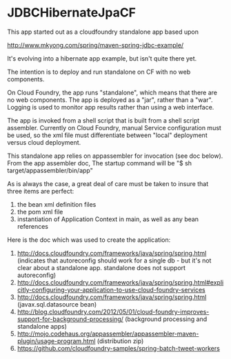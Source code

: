 JDBCHibernateJpaCF
==================

This app started out as a cloudfoundry standalone app based upon 

http://www.mkyong.com/spring/maven-spring-jdbc-example/ 

It's evolving into a hibernate app example, but isn't quite there yet.

The intention is to deploy and run standalone on CF with no web components.

On Cloud Foundry, the app runs "standalone", which means that there are no 
web components. The app is deployed as a "jar", rather than a "war".
Logging is used to monitor app results rather than using a web interface. 

The app is invoked from a shell script that is built from a shell script 
assembler. Currently on Cloud Foundry, manual Service configuration must 
be used, so the xml file must differentiate between "local" deployment 
versus cloud deployment.

This standalone app relies on appassembler for invocation (see doc below). 
From the app assembler doc, The startup command will be "$ sh target/appassembler/bin/app"

As is always the case, a great deal of care must be taken to insure that three items are perfect:
1. the bean xml definition files
2. the pom xml file
3. instantiation of Application Context in main, as well as any bean references

Here is the doc which was used to create the application:
1. http://docs.cloudfoundry.com/frameworks/java/spring/spring.html (indicates that autoreconfig should work for a single db - but it's not
clear about a standalone app. standalone does not support autoreconfig)
2. http://docs.cloudfoundry.com/frameworks/java/spring/spring.html#explicitly-configuring-your-application-to-use-cloud-foundry-services
3. http://docs.cloudfoundry.com/frameworks/java/spring/spring.html (javax.sql.datasource bean)
4. http://blog.cloudfoundry.com/2012/05/01/cloud-foundry-improves-support-for-background-processing/ (background processing and standalone apps)
5. http://mojo.codehaus.org/appassembler/appassembler-maven-plugin/usage-program.html (distribution zip)
6. https://github.com/cloudfoundry-samples/spring-batch-tweet-workers
